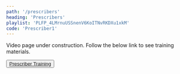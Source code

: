 ```yaml
---
path: '/prescribers'
heading: 'Prescribers'
playlist: 'PLFP_4LMrnuUSSnenV6KoITNvRKDXu1xkM'
code: 'Prescriber1'
---
```


Video page under construction. Follow the below link to see training materials.

<button class="button-temp"><a href="http://119.9.30.172/Prescriber/story_html5.html">Prescriber
Training</a></button>
